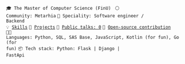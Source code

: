 <code>🎓 The Master of Computer Science (FinU) </code>
<code>⚪ Community: Metarhia</code>
<code>👷 Speciality: Software engineer / Backend</code><br>
<code>💡 [Skills](SKILLS.md)</code>
<code>🧻 [Projects](PROJECTS.md)</code>
<code>📢 [Public talks: 0](TALKS.md)</code>
<code>👀 [Open-source contribution](CONTRIBUTION.md)</code><br>
<code>🧑‍💻 Languages: Python, SQL, SAS Base, JavaScript, Kotlin (for fun), Go (for fun)</code>
<code>📦 Tech stack: Python: Flask | Django | FastApi</code>

